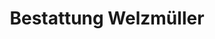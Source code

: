 ---
title: "Bestattung Welzmüller"
url: /schwabmuenchen/bestattung-welzmueller/
shop: Bestattungen
---